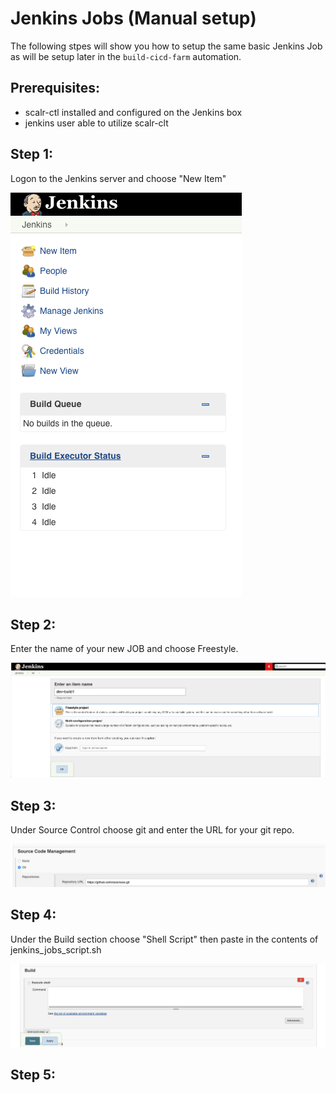 # Jenkins Jobs (Manual setup)
The following stpes will show you how to setup the same basic Jenkins Job as will be setup later in the `build-cicd-farm` automation.

## Prerequisites:
- scalr-ctl installed and configured on the Jenkins box  
- jenkins user able to utilize scalr-clt  

## Step 1:
Logon to the Jenkins server and choose "New Item"  

![Image description](https://github.com/scalr-tutorials/ci-cd-training/blob/master/Day2/Jenkins-manual-setup/images/newitem.png)  

## Step 2:  
Enter the name of your new JOB and choose Freestyle.  

![Image description](https://github.com/scalr-tutorials/ci-cd-training/blob/master/Day2/Jenkins-manual-setup/images/newjob.png)

## Step 3:  
Under Source Control choose git and enter the URL for your git repo.  

![Image description](https://github.com/scalr-tutorials/ci-cd-training/blob/master/Day2/Jenkins-manual-setup/images/gitsetup.png)

## Step 4:
Under the Build section choose "Shell Script" then paste in the contents of jenkins_jobs_script.sh  

![Image description](https://github.com/scalr-tutorials/ci-cd-training/blob/master/Day2/Jenkins-manual-setup/images/build_script.png)

## Step 5:
